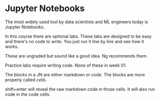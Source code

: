 # Jupyter Notebooks

The most widely used tool by data scientists and ML engineers today is Jupyter Notebooks.

In this course there are optional labs. These labs are designed to be easy and there's no code to write. You just run it line by line and see how it works. 

These are ungraded but sound like a good idea. Ng recommends them.

Practice labs require writing code. None of these in week 01.

The blocks in a JN are either markdown or code. The blocks are more properly called *cells*. 

shift+enter will reveal the raw markdown code in those cells. It will also run code in the code cells. 

